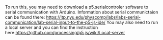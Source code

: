To run this, you may need to download a p5.serialcontroler software to serial communication with Arduino.
Information about serial communictaion can be found there: https://itp.nyu.edu/physcomp/labs/labs-serial-communication/lab-serial-input-to-the-p5-js-ide/
You may also need to run a local server and you can find the instruction here:https://github.com/processing/p5.js/wiki/Local-server
